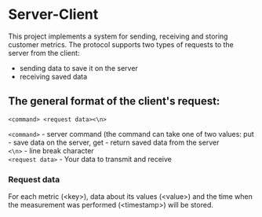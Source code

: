 # Server-Client

This project implements a system for sending, receiving and storing customer metrics.
The protocol supports two types of requests to the server from the client:
- sending data to save it on the server
- receiving saved data
## The general format of the client's request:
`<command> <request data><\n>`    
>
`<command>` - server command (the command can take one of two values: put - save data on the server, get - return saved data from the server   
`<\n>` - line break character  
`<request data>` - Your data to transmit and receive  

### Request data
For each metric (\<key>), data about its values (\<value>) and the time when the measurement was performed (\<timestamp>) will be stored.

